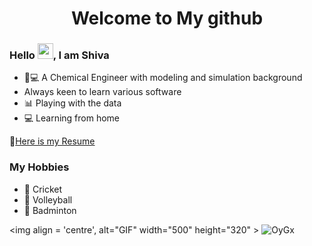 <h1 align="center">Welcome to My github

### Hello <img src="https://media.giphy.com/media/hvRJCLFzcasrR4ia7z/giphy.gif" width="25px">, I am Shiva <br>

- 🧪💻 A Chemical Engineer with modeling and simulation background
-  Always keen to learn various software
- 📊 Playing with the data
- 💻 Learning from home

📝[Here is my Resume](https://drive.google.com/file/d/1W1FCYLgdql-8LIBtXrbNoWqiw2nT0gTV/view?usp=sharing)

### My Hobbies
  
- 🏏 Cricket 
- 🏐 Volleyball 
- 🏸 Badminton

<img align = 'centre', alt="GIF" width="500" height="320" > ![OyGx](https://user-images.githubusercontent.com/66823848/116450788-58d81f00-a879-11eb-85a2-a130b89c143a.gif)
